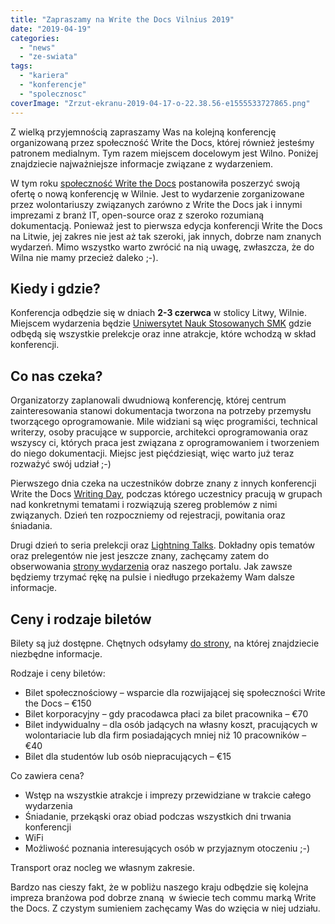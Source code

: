 ```yaml
---
title: "Zapraszamy na Write the Docs Vilnius 2019"
date: "2019-04-19"
categories: 
  - "news"
  - "ze-swiata"
tags: 
  - "kariera"
  - "konferencje"
  - "spolecznosc"
coverImage: "Zrzut-ekranu-2019-04-17-o-22.38.56-e1555533727865.png"
---
```


Z wielką przyjemnością zapraszamy Was na kolejną konferencję organizowaną przez społeczność Write the Docs, której również jesteśmy patronem medialnym. Tym razem miejscem docelowym jest Wilno. Poniżej znajdziecie najważniejsze informacje związane z wydarzeniem.

W tym roku [społeczność Write the Docs](https://www.writethedocs.org/#) postanowiła poszerzyć swoją ofertę o nową konferencję w Wilnie. Jest to wydarzenie zorganizowane przez wolontariuszy związanych zarówno z Write the Docs jak i innymi imprezami z branż IT, open-source oraz z szeroko rozumianą dokumentacją. Ponieważ jest to pierwsza edycja konferencji Write the Docs na Litwie, jej zakres nie jest aż tak szeroki, jak innych, dobrze nam znanych wydarzeń. Mimo wszystko warto zwrócić na nią uwagę, zwłaszcza, że do Wilna nie mamy przecież daleko ;-).

## Kiedy i gdzie?

Konferencja odbędzie się w dniach **2-3 czerwca** w stolicy Litwy, Wilnie. Miejscem wydarzenia będzie [Uniwersytet Nauk Stosowanych SMK](https://www.smk.lt/en/) gdzie odbędą się wszystkie prelekcje oraz inne atrakcje, które wchodzą w skład konferencji.

## Co nas czeka?

Organizatorzy zaplanowali dwudniową konferencję, której centrum zainteresowania stanowi dokumentacja tworzona na potrzeby przemysłu tworzącego oprogramowanie. Mile widziani są więc programiści, technical writerzy, osoby pracujące w supporcie, architekci oprogramowania oraz wszyscy ci, których praca jest związana z oprogramowaniem i tworzeniem do niego dokumentacji. Miejsc jest pięćdziesiąt, więc warto już teraz rozważyć swój udział ;-)

Pierwszego dnia czeka na uczestników dobrze znany z innych konferencji Write the Docs [Writing Day](https://www.writethedocs.org/conf/vilnius/2019/writing-day/), podczas którego uczestnicy pracują w grupach nad konkretnymi tematami i rozwiązują szereg problemów z nimi związanych. Dzień ten rozpoczniemy od rejestracji, powitania oraz śniadania.

Drugi dzień to seria prelekcji oraz [Lightning Talks](https://www.writethedocs.org/conf/vilnius/2019/lightning-talks/). Dokładny opis tematów oraz prelegentów nie jest jeszcze znany, zachęcamy zatem do obserwowania [strony wydarzenia](https://www.writethedocs.org/conf/vilnius/2019/) oraz naszego portalu. Jak zawsze będziemy trzymać rękę na pulsie i niedługo przekażemy Wam dalsze informacje.

## Ceny i rodzaje biletów

Bilety są już dostępne. Chętnych odsyłamy [do strony](https://www.writethedocs.org/conf/vilnius/2019/tickets/), na której znajdziecie niezbędne informacje.

Rodzaje i ceny biletów:

- Bilet społecznościowy – wsparcie dla rozwijającej się społeczności Write the Docs – €150
- Bilet korporacyjny – gdy pracodawca płaci za bilet pracownika – €70
- Bilet indywidualny – dla osób jadących na własny koszt, pracujących w wolontariacie lub dla firm posiadających mniej niż 10 pracowników – €40
- Bilet dla studentów lub osób niepracujących – €15

Co zawiera cena?

- Wstęp na wszystkie atrakcje i imprezy przewidziane w trakcie całego wydarzenia
- Śniadanie, przekąski oraz obiad podczas wszystkich dni trwania konferencji
- WiFi
- Możliwość poznania interesujących osób w przyjaznym otoczeniu ;-)

Transport oraz nocleg we własnym zakresie.

Bardzo nas cieszy fakt, że w pobliżu naszego kraju odbędzie się kolejna impreza branżowa pod dobrze znaną  w świecie tech commu marką Write the Docs. Z czystym sumieniem zachęcamy Was do wzięcia w niej udziału.
